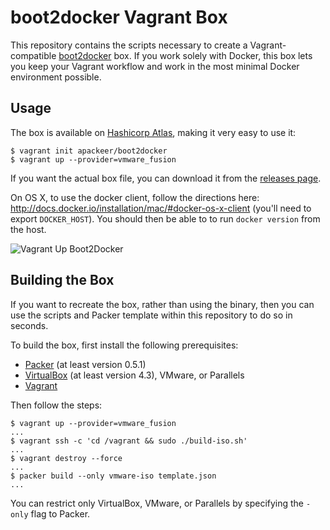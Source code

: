 # boot2docker Vagrant Box

This repository contains the scripts necessary to create a Vagrant-compatible
[boot2docker](https://github.com/steeve/boot2docker) box. If you work solely
with Docker, this box lets you keep your Vagrant workflow and work in the
most minimal Docker environment possible.

## Usage

The box is available on
[Hashicorp Atlas](https://atlas.hashicorp.com/apackeer/boxes/boot2docker), making
it very easy to use it:

    $ vagrant init apackeer/boot2docker
    $ vagrant up --provider=vmware_fusion

If you want the actual box file, you can download it from the
[releases page](https://github.com/apackeer/boot2docker-vagrant-box/releases).

On OS X, to use the docker client, follow the directions here:
http://docs.docker.io/installation/mac/#docker-os-x-client (you'll need to
export `DOCKER_HOST`). You should then be able to to run `docker version` from
the host.

![Vagrant Up Boot2Docker](https://raw.github.com/apackeer/boot2docker-vagrant-box/master/readme_image.gif)

## Building the Box

If you want to recreate the box, rather than using the binary, then
you can use the scripts and Packer template within this repository to
do so in seconds.

To build the box, first install the following prerequisites:

  * [Packer](http://www.packer.io) (at least version 0.5.1)
  * [VirtualBox](http://www.virtualbox.org) (at least version 4.3), VMware, or Parallels
  * [Vagrant](http://www.vagrantup.com)

Then follow the steps:

```
$ vagrant up --provider=vmware_fusion
...
$ vagrant ssh -c 'cd /vagrant && sudo ./build-iso.sh'
...
$ vagrant destroy --force
...
$ packer build --only vmware-iso template.json
...
```

You can restrict only VirtualBox, VMware, or Parallels by specifying the `-only` flag
to Packer.
